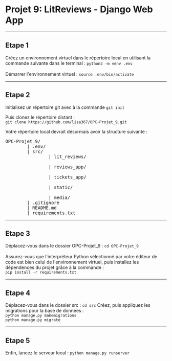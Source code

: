 # Projet 9: LitReviews - Django Web App
***

## <b>Etape 1</b>
Créez un environnement virtuel dans le répertoire local en utilisant la commande suivante dans le terminal : 
`python3 -m venv .env` 
<br>
<br>
Démarrer l'environnement virtuel : 
`source .env/bin/activate` 

---

## <b>Etape 2</b>
Initialisez un répertoire git avec à la commande `git init`


Puis clonez le répertoire distant : \
`git clone https://github.com/lisa367/OPC-Projet_9.git`

Votre répertoire local devrait désormais avoir la structure suivante : 
<pre>OPC-Projet_9/
        | .env/
        | src/
                | lit_reviews/

                | reviews_app/
           
                | tickets_app/

                | static/

                | media/
        | .gitignore
        | README.md
        | requirements.txt
</pre>
---

## <b>Etape 3</b>
Déplacez-vous dans le dossier OPC-Projet_9 : `cd OPC-Projet_9`
<br>
<br>
Assurez-vous que l'interpréteur Python sélectionné par votre éditeur de code est bien celui de l'environnement virtuel, puis installez les dépendences du projet grâce à la commande : \
`pip install -r requirements.txt`

---

## <b>Etape 4</b>
Déplacez-vous dans le dossier src : `cd src`
Créez, puis appliquez les migrations pour la base de données : \
`python manage.py makemigrations`
<br>
`python manage.py migrate`

---

## <b>Etape 5</b>
Enfin, lancez le serveur local : `python manage.py runserver`